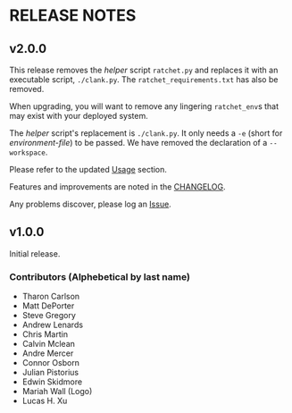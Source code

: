 # RELEASE NOTES

## v2.0.0

This release removes the _helper_ script `ratchet.py` and replaces it with an executable script, `./clank.py`. The `ratchet_requirements.txt` has also be removed.

When upgrading, you will want to remove any lingering `ratchet_env`s that may exist with your deployed system.

The _helper_ script's replacement is `./clank.py`. It only needs a `-e` (short for _environment-file_) to be passed. We have removed the declaration of a `--workspace`.

Please refer to the updated [Usage](README.md#usage) section.

Features and improvements are noted in the [CHANGELOG](CHANGELOG.md).

Any problems discover, please log an [Issue](https://github.com/CyVerse/clank/issues).

## v1.0.0

Initial release.


### Contributors (Alphebetical by last name)
- Tharon Carlson
- Matt DePorter
- Steve Gregory
- Andrew Lenards
- Chris Martin
- Calvin Mclean
- Andre Mercer
- Connor Osborn
- Julian Pistorius
- Edwin Skidmore
- Mariah Wall (Logo)
- Lucas H. Xu
